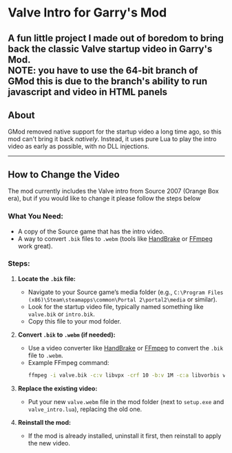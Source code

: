 # Valve Intro for Garry's Mod

A fun little project I made out of boredom to bring back the classic Valve startup video in Garry's Mod.   
NOTE: you have to use the 64-bit branch of GMod this is due to the branch's ability to run javascript and video in HTML panels 
---

## About

GMod removed native support for the startup video a long time ago, so this mod can't bring it back *natively*. Instead, it uses pure Lua to play the intro video as early as possible, with no DLL injections.

---

## How to Change the Video

The mod currently includes the Valve intro from Source 2007 (Orange Box era), but if you would like to change it please follow the steps below

### What You Need:
- A copy of the Source game that has the intro video.
- A way to convert `.bik` files to `.webm` (tools like [HandBrake](https://handbrake.fr/) or [FFmpeg](https://ffmpeg.org/) work great).

### Steps:
1. **Locate the `.bik` file:**
   - Navigate to your Source game’s media folder (e.g., `C:\Program Files (x86)\Steam\steamapps\common\Portal 2\portal2\media` or similar).
   - Look for the startup video file, typically named something like `valve.bik` or `intro.bik`.
   - Copy this file to your mod folder.

2. **Convert `.bik` to `.webm` (if needed):**
   - Use a video converter like [HandBrake](https://handbrake.fr/) or [FFmpeg](https://ffmpeg.org/) to convert the `.bik` file to `.webm`.
   - Example FFmpeg command:  
     ```bash
     ffmpeg -i valve.bik -c:v libvpx -crf 10 -b:v 1M -c:a libvorbis valve.webm
     ```

3. **Replace the existing video:**
   - Put your new `valve.webm` file in the mod folder (next to `setup.exe` and `valve_intro.lua`), replacing the old one.

4. **Reinstall the mod:**
   - If the mod is already installed, uninstall it first, then reinstall to apply the new video.
